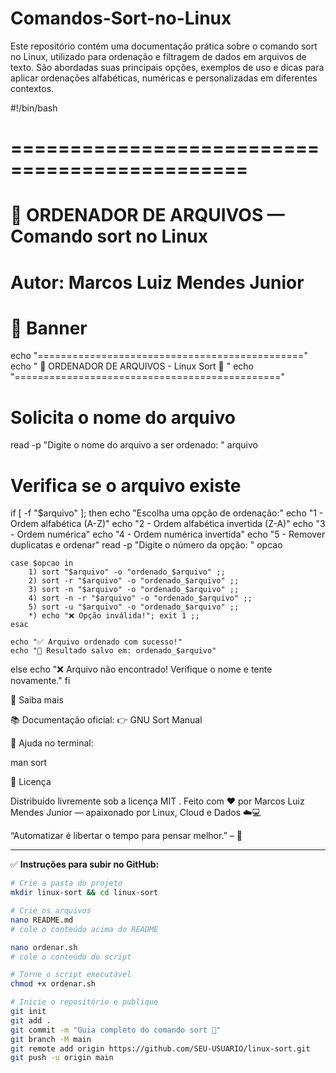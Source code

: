 # Comandos-Sort-no-Linux
Este repositório contém uma documentação prática sobre o comando sort no Linux, utilizado para ordenação e filtragem de dados em arquivos de texto. São abordadas suas principais opções, exemplos de uso e dicas para aplicar ordenações alfabéticas, numéricas e personalizadas em diferentes contextos.

#!/bin/bash
# ==============================================
# 🐧 ORDENADOR DE ARQUIVOS — Comando sort no Linux
# Autor: Marcos Luiz Mendes Junior

# 🧊 Banner
echo "=============================================="
echo "     🐧 ORDENADOR DE ARQUIVOS - Linux Sort 🧊   "
echo "=============================================="

# Solicita o nome do arquivo
read -p "Digite o nome do arquivo a ser ordenado: " arquivo

# Verifica se o arquivo existe
if [ -f "$arquivo" ]; then
    echo "Escolha uma opção de ordenação:"
    echo "1 - Ordem alfabética (A-Z)"
    echo "2 - Ordem alfabética invertida (Z-A)"
    echo "3 - Ordem numérica"
    echo "4 - Ordem numérica invertida"
    echo "5 - Remover duplicatas e ordenar"
    read -p "Digite o número da opção: " opcao

    case $opcao in
        1) sort "$arquivo" -o "ordenado_$arquivo" ;;
        2) sort -r "$arquivo" -o "ordenado_$arquivo" ;;
        3) sort -n "$arquivo" -o "ordenado_$arquivo" ;;
        4) sort -n -r "$arquivo" -o "ordenado_$arquivo" ;;
        5) sort -u "$arquivo" -o "ordenado_$arquivo" ;;
        *) echo "❌ Opção inválida!"; exit 1 ;;
    esac

    echo "✅ Arquivo ordenado com sucesso!"
    echo "📁 Resultado salvo em: ordenado_$arquivo"
else
    echo "❌ Arquivo não encontrado! Verifique o nome e tente novamente."
fi

🧾 Saiba mais

📚 Documentação oficial:
👉 GNU Sort Manual

📖 Ajuda no terminal:

man sort

🐧 Licença

Distribuído livremente sob a licença MIT
.
Feito com ❤️ por Marcos Luiz Mendes Junior — apaixonado por Linux, Cloud e Dados ☁️💻

“Automatizar é libertar o tempo para pensar melhor.” – 🐧


---

✅ **Instruções para subir no GitHub:**
```bash
# Crie a pasta do projeto
mkdir linux-sort && cd linux-sort

# Crie os arquivos
nano README.md
# cole o conteúdo acima do README

nano ordenar.sh
# cole o conteúdo do script

# Torne o script executável
chmod +x ordenar.sh

# Inicie o repositório e publique
git init
git add .
git commit -m "Guia completo do comando sort 🐧"
git branch -M main
git remote add origin https://github.com/SEU-USUARIO/linux-sort.git
git push -u origin main

